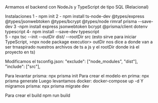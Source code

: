 Armamos el backend con NodeJs y TypeScript de tipo SQL (Relacional)

Instalaciones 
1 - npm init
2 -  npm install ts-node-dev @types/express @types/jsonwebtoken @types/bcrypt @types/node rimraf prisma --save-dev
3 -npm install express jsonwebtoken bcrypt @prisma/client dotenv typescript
4-  npm install --save-dev typescript  
5 - npx tsc --init --outDir dist/ --rootDir src  (esto sirve para iniciar TypeScript, >npx node package executior> outDir nos dice a donde van a ser trnaspirado nuestros archivos de ts a js y el rootDir donde irá el proyecto en ts)

Modificamos el tsconfig.json:
  "exclude": ["node_modules", "dist"],
  "include": ["src"],


  Para levantar prisma:
  npx prisma init
  Para crear el modelo en prima:
  npx prisma generate
  Luego levantamos docker:
  docker-compose up -d
  Y migramos prisma:
  npx prisma migrate dev

  Para crear el build
  npm run build